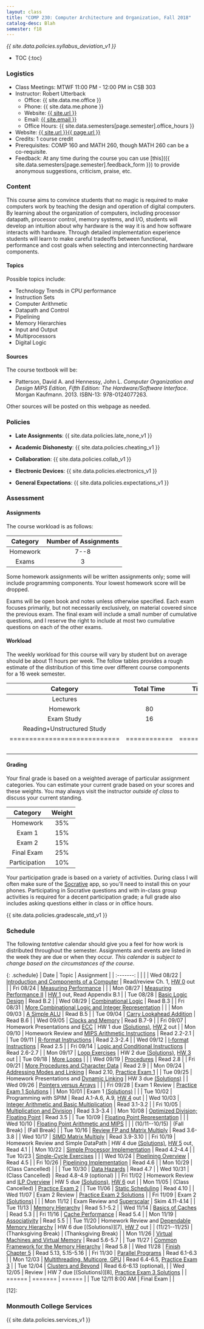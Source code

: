 ```yaml
---
layout: class
title: "COMP 230: Computer Architecture and Organization, Fall 2018"
catalog-desc: Blah
semester: f18
---
```


*{{ site.data.policies.syllabus_deviation_v1 }}*

* TOC
{:toc}

### Logistics

* Class Meetings: MTWF 11:00 PM - 12:00 PM in CSB 303
* Instructor: Robert Utterback
  * Office: {{ site.data.me.office }}
  * Phone: {{ site.data.me.phone }}
  * Website: <a href="{{ site.url }}">{{ site.url }}</a>
  * Email: <a href="mailto:{{ site.email }}">{{ site.email }}</a>
  * Office Hours: {{ site.data.semesters[page.semester].office_hours }}
* Website: <a href="{{ site.url }}{{ page.url }}">{{ site.url }}{{ page.url }}</a>
* Credits: 1 course credit
* Prerequisites: COMP 160 and MATH 260, though MATH 260 can be a co-requisite.
* Feedback: At any time during the course you can use
  [this]({{ site.data.semesters[page.semester].feedback_form }}) to provide
  anonymous suggestions, criticism, praise, etc.

### Content

This course aims to convince students that no magic is required to
make computers work by teaching the design and operation of digital
computers. By learning about the organization of computers, including
processor datapath, processor control, memory systems, and I/O,
students will develop an intuition about why hardware is the way it is
and how software interacts with hardware. Through detailed
implementation experience students will learn to make careful
tradeoffs between functional, performance and cost goals when
selecting and interconnecting hardware components.

#### Topics

Possible topics include:

* Technology Trends in CPU performance
* Instruction Sets
* Computer Arithmetic
* Datapath and Control
* Pipelining
* Memory Hierarchies
* Input and Output
* Multiprocessors
* Digital Logic

#### Sources

The course textbook will be:

* Patterson, David A. and Hennessy, John L. *Computer Organization and
Design MIPS Edition, Fifth Edition: The Hardware/Software
Interface*. Morgan Kaufmann. 2013. ISBN-13: 978-0124077263.

Other sources will be posted on this webpage as needed.

### Policies

* **Late Assignments**: {{ site.data.policies.late_none_v1 }}

* **Academic Dishonesty**: {{ site.data.policies.cheating_v1 }}

* **Collaboration**: {{ site.data.policies.collab_v1 }}

* **Electronic Devices**: {{ site.data.policies.electronics_v1 }}

* **General Expectations**: {{ site.data.policies.expectations_v1 }}

### Assessment

#### Assignments

The course workload is as follows:

| Category | Number of Assignments |
| :-----:  |             :-------: |
| Homework |                  7--8 |
| Exams    |                     3 |

Some homework assignments will be written assignments only; some will
include programming components. Your lowest homework score will be
dropped.

Exams will be open book and notes
unless otherwise specified. Each exam focuses primarily, but not
necessarily exclusively, on material covered since the previous
exam. The final exam will include a small number of cumulative
questions, and I reserve the right to include at most two cumulative
questions on each of the other exams.

#### Workload

The weekly workload for this course will vary by student but on
average should be about 11 hours per week. The follow tables provides
a rough estimate of the distribution of this time over different
course components for a 16 week semester.

| Category                     | Total Time   |     Time/week (hours) |
| :-----:                      | :-------:    |   :-----------------: |
| Lectures                     |              |                     3 |
| Homework                     | 80           |                     5 |
| Exam Study                   | 16           |                     1 |
| Reading+Unstructured Study   |              |                     2 |
| ============================ | ============ | ===================== |
|                              |              |                    11 |

#### Grading

Your final grade is based on a weighted average of particular
assignment categories. You can estimate your current grade based on
your scores and these weights. You may always visit the instructor
*outside of class* to discuss your current standing.

| Category      |    Weight |
| :-----:       | :-------: |
| Homework      |       35% |
| Exam 1        |       15% |
| Exam 2        |       15% |
| Final Exam    |       25% |
| Participation |       10% |

Your participation grade is based on a variety of activities. During
class I will often make sure of the
[Socrative](https://socrative.com/) app, so you'll need to install
this on your phones. Participating in Socrative questions and with
in-class group activities is required for a decent participation
grade; a full grade also includes asking questions either in class or
in office hours.

{{ site.data.policies.gradescale_std_v1 }}

### Schedule
The following *tentative* calendar should give you a feel for how work is
distributed throughout the semester. Assignments and events are listed
in the week they are due or when they occur. *This calendar is subject
to change based on the circumstances of the course*.

{: .schedule}
| Date              | Topic                                                             | Assignment                                                             |
| :-------:         |                                                                   |                                                                        |
| Wed 08/22         | [Introduction and Components of a Computer](./L01.pptx)           | Read/review Ch. 1, [HW 0](./hw0.pdf) out                               |
| Fri 08/24         | [Measuring Performance](./L02.pptx)                               |                                                                        |
| Mon 08/27         | [Measuring Performance II](./L03.pptx)                            | [HW 1](./hw1.pdf) out, Read Appendix B.1                               |
| Tue 08/28         | [Basic Logic Design](./L04.pptx)                                  | Read B.2                                                               |
| Wed 08/29         | [Combinational Logic](./L05.pptx)                                 | Read B.3                                                               |
| Fri 08/31         | [More Combinational Logic and Integer Representation](./L06.pptx) |                                                                        |
| Mon 09/03         | [A Simple ALU](./L07.pptx)                                        | Read B.5                                                               |
| Tue 09/04         | [Carry Lookahead Addition](./L08.pptx)                            | Read B.6                                                               |
| Wed 09/05         | [Clocks and Memory](./L09.pptx)                                   | Read B.7-9                                                             |
| Fri 09/07         | Homework Presentations and [ECC](./L10.pptx)                      | HW 1 due [(Solutions)][1], [HW 2](./hw2.pdf) out                       |
| Mon 09/10         | Homework Review and [MIPS Arithmetic Instructions](./L11.pptx)    | Read 2.2-2.1                                                           |
| Tue 09/11         | [R-format Instructions](./L12.pptx)                               | Read 2.3-2.4                                                           |
| Wed 09/12         | [I-format Instructions](./L13.pptx)                               | Read 2.5                                                               |
| Fri 09/14         | [Logic and Conditional Instructions](./L14.pptx)                  | Read 2.6-2.7                                                           |
| Mon 09/17         | [Loop Exercises](./L15.pptx)                                      | HW 2 due [(Solutions)][2], [HW 3](./hw3.pdf) out                       |
| Tue 09/18         | [More Loops](./L16.pptx)                                          |                                                                        |
| Wed 09/19         | [Procedures](./L17.pptx)                                          | Read 2.8                                                               |
| Fri 09/21         | [More Procedures and Character Data](./L18.pptx)                  | Read 2.9                                                               |
| Mon 09/24         | [Addressing Modes and Linking](./L19.pptx)                        | Read 2.10, [Practice Exam 1](./exam1p.pdf)                             |
| Tue 09/25         | Homework Presentations and [Dynamic Linking](./L20.pptx)          | HW 3 due [(Solutions)][3]                                              |
| Wed 09/26         | [Pointers versus Arrays](./L21.pptx)                              |                                                                        |
| Fri 09/28         | Exam 1  Review                                                    | [Practice Exam 1 Solutions](./exam1p-sol.pdf)                          |
| Mon 10/01         | Exam 1 [(Solutions)][4]                                           |                                                                        |
| Tue 10/02         | Programming with SPIM                                             | Read A.1-A.6, A.9, [HW 4](./hw4.pdf) out                               |
| Wed 10/03         | [Integer Arithmetic and Basic Multiplication](./L25.pptx)         | Read 3.1-3.2                                                           |
| Fri 10/05         | [Multiplication and Division](./L26.pptx)                         | Read 3.3-3.4                                                           |
| Mon 10/08         | [Optimized Division; Floating Point](./L27.pptx)                  | Read 3.5                                                               |
| Tue 10/09         | [Floating Point Representation](./L28.pptx)                       |                                                                        |
| Wed 10/10         | [Floating Point Arithmetic and MIPS](./L29.pptx)                  |                                                                        |
| (10/11--10/15)    | (Fall Break)                                                      | (Fall Break)                                                           |
| Tue 10/16         | [Review FP and Matrix Multiply](./L30.pptx)                       | Read 3.6-3.8                                                           |
| Wed 10/17         | [SIMD Matrix Multiply](./L31.pptx)                                | Read 3.9-3.10                                                          |
| Fri 10/19         | Homework Review and Simple DataPath                               | HW 4 due [(Solutions)][5], [HW 5](./hw5.pdf) out, Read 4.1             |
| Mon 10/22         | [Simple Processor Implementation](./L33.pptx)                     | Read 4.2-4.4                                                           |
| Tue 10/23         | [Single-Cycle Exercises](./L34.pptx)                              |                                                                        |
| Wed 10/24         | [Pipelining Overview](./L35.pptx)                                 | Read 4.5                                                               |
| Fri 10/26         | [Pipelining Implementation](./L36.pptx)                           | Read 4.6                                                               |
| Mon 10/29         | (Class Cancelled)                                                 |                                                                        |
| Tue 10/30         | [Data Hazards](./L37.pptx)                                        | Read 4.7                                                               |
| Wed 10/31         | (Class Cancelled)                                                 | Read 4.8-4.9 (optional)                                                |
| Fri 11/02         | Homework Review and [ILP Overview](./L38.pptx)                    | HW 5 due [(Solutions)][6], [HW 6](./hw6.pdf) out                       |
| Mon 11/05         | (Class Cancelled)                                                 | [Practice Exam 2](exam2p.pdf)                                          |
| Tue 11/06         | [Static Scheduling](./L39.pptx)                                   | Read 4.10                                                              |
| Wed 11/07         | Exam 2 Review                                                     | [Practice Exam 2 Solutions](exam2p-sol.pdf)                            |
| Fri 11/09         | Exam 2 [(Solutions)][9]                                           |                                                                        |
| Mon 11/12         | Exam Review and [Superscalar](./L42.pptx)                         | Skim 4.11-4.14                                                         |
| Tue 11/13         | [Memory Hierarchy](./L43.pptx)                                    | Read 5.1-5.2                                                           |
| Wed 11/14         | [Basics of Caches](./L44.pptx)                                    | Read 5.3                                                               |
| Fri 11/16         | [Cache Performance](./L45.pptx)                                   | Read 5.4                                                               |
| Mon 11/19         | [Associativity](./L46.pptx)                                       | Read 5.5                                                               |
| Tue 11/20         | Homework Review and [Dependable Memory Hierarchy](./L47.pptx)     | HW 6 due [(Solutions)][7], [HW 7](hw7.pdf) out                         |
| (11/21--11/25)    | (Thanksgiving Break)                                              | (Thanksgiving Break)                                                   |
| Mon 11/26         | [Virtual Machines and Virtual Memory](./L48.pptx)                 | Read 5.6-5.7                                                           |
| Tue 11/27         | [Common Framework for the Memory Hierarchy](./L49.pptx)           | Read 5.8                                                               |
| Wed 11/28         | [Finish Chapter 5](./L50.pptx)                                    | Read 5.13, 5.15-5.16                                                   |
| Fri 11/30         | [Parallel Programs](./L51.pptx)                                   | Read 6.1-6.3                                                           |
| Mon 12/03         | [Multithreading, Multicore, GPU](./L52.pptx)                      | Read 6.4-6.5, [Practice Exam 3](exam3p.pdf)                            |
| Tue 12/04         | [Clusters and Beyond](./L53.pptx)                                 | Read 6.6-6.13 (optional),                                              |
| Wed 12/05         | Review                                                            | HW 7 due [(Solutions)][8], [Practice Exam 3 Solutions](exam3p-sol.pdf) |
| ======            | =======                                                           | ======                                                                 |
| Tue 12/11 8:00 AM | Final Exam                                                        |                                                                        |

[1]: https://monmouthcollege-my.sharepoint.com/:b:/r/personal/rutterback_monmouthcollege_edu/Documents/comp230-f18/hw1-sol.pdf?csf=1&e=yUm4tL
[2]: https://monmouthcollege-my.sharepoint.com/:b:/g/personal/rutterback_monmouthcollege_edu/EW5aT9FeBGdOlSOzZ0_E-0kBj9FRlQFS1nZ7p_5LC6c20A?e=5WxxhM
[3]: https://monmouthcollege-my.sharepoint.com/:b:/g/personal/rutterback_monmouthcollege_edu/ETPEqpy-dFZEghs--_K2nw8BAcl3wP8Mqnm8y5rcTtIZmw?e=lUSxe0
[4]: https://monmouthcollege-my.sharepoint.com/:b:/g/personal/rutterback_monmouthcollege_edu/Edqp_60HcbVHhs_-Q8ygz1IBcXMe_8DMcA3k6ODtTiFISw?e=u32b2Z
[5]: https://monmouthcollege-my.sharepoint.com/:b:/g/personal/rutterback_monmouthcollege_edu/EfIomQ2lIRBKiRMmKr3l1LwBsDyZI5z5tzjhSR0VpCH1BA?e=1HhV8a
[6]: https://monmouthcollege-my.sharepoint.com/:b:/g/personal/rutterback_monmouthcollege_edu/EQ-LtJanD79LgQcu7xnmXnABKX9iQxvC_GkCdZzRHgl59g?e=xNPRCN
[9]: https://monmouthcollege-my.sharepoint.com/:b:/g/personal/rutterback_monmouthcollege_edu/EWDqAst10DZImIH5ZUR6CR8B4AciG6Of7kVMMEiItJcx0Q?e=SBLTj0
[10]: 
[11]: 
[12]: 

### Monmouth College Services

{{ site.data.policies.services_v1 }}

<!-- Local Variables: -->
<!-- eval: (orgtbl-mode) -->
<!-- End: -->

